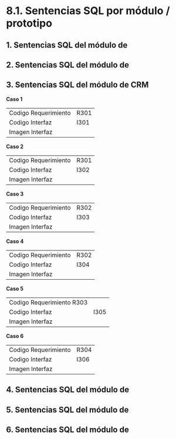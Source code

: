 # 8.1. Sentencias SQL por módulo / prototipo

## 1. Sentencias SQL del módulo de

## 2. Sentencias SQL del módulo de

## 3. Sentencias SQL del módulo de CRM

**Caso 1**

|   |   |
|---|---|
|Codigo Requerimiento	|R301|
|Codigo Interfaz|	I301|
|Imagen Interfaz|	|

**Caso 2**

| | |
|---|---|
|Codigo Requerimiento|	R301|
|Codigo Interfaz|	I302|
|Imagen Interfaz|	|

**Caso 3**

| | |
|---|---|
|Codigo Requerimiento	|R302|
|Codigo Interfaz|	I303|
|Imagen Interfaz|	|

**Caso 4**

| | |
|---|---|
|Codigo Requerimiento|	R302|
|Codigo Interfaz	|I304|
|Imagen Interfaz|	|

**Caso 5**

| | |
|---|---|
|Codigo Requerimiento	R303|
|Codigo Interfaz|	I305|
|Imagen Interfaz|	|

**Caso 6**

| | |
|---|---|
|Codigo Requerimiento|	R304|
|Codigo Interfaz|	I306|
|Imagen Interfaz|	|

## 4. Sentencias SQL del módulo de

## 5. Sentencias SQL del módulo de

## 6. Sentencias SQL del módulo de
